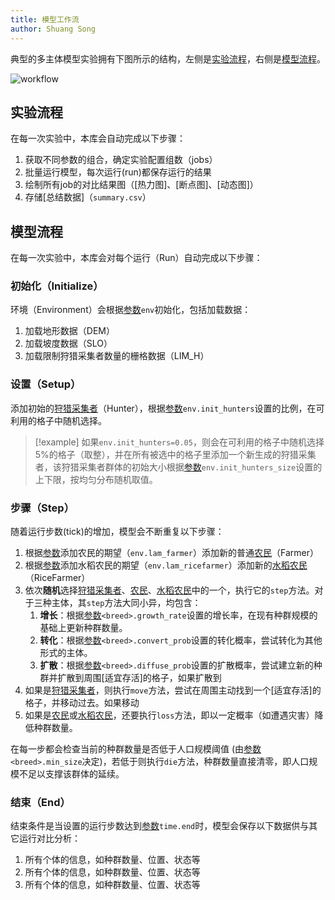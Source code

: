 ```yaml
---
title: 模型工作流
author: Shuang Song
---
```


典型的多主体模型实验拥有下图所示的结构，左侧是[实验流程]，右侧是[模型流程]。

![workflow](https://songshgeo-picgo-1302043007.cos.ap-beijing.myqcloud.com/uPic/workflow.png)

## 实验流程

在每一次实验中，本库会自动完成以下步骤：

1. 获取不同参数的组合，确定实验配置组数（jobs）
2. 批量运行模型，每次运行(run)都保存运行的结果
3. 绘制所有job的对比结果图（[热力图]、[断点图]、[动态图]）
4. 存储[总结数据]（`summary.csv`）

## 模型流程

在每一次实验中，本库会对每个运行（Run）自动完成以下步骤：

### 初始化（Initialize）

环境（Environment）会根据[参数]`env`初始化，包括加载数据：

1. 加载地形数据（DEM）
2. 加载坡度数据（SLO）
3. 加载限制狩猎采集者数量的栅格数据（LIM_H）

### 设置（Setup）

添加初始的[狩猎采集者]（Hunter），根据[参数]`env.init_hunters`设置的比例，在可利用的格子中随机选择。

> [!example]
> 如果`env.init_hunters=0.05`，则会在可利用的格子中随机选择5%的格子（取整），并在所有被选中的格子里添加一个新生成的狩猎采集者，该狩猎采集者群体的初始大小根据[参数]`env.init_hunters_size`设置的上下限，按均匀分布随机取值。

### 步骤（Step）

随着运行步数(tick)的增加，模型会不断重复以下步骤：

1. 根据[参数]添加农民的期望（`env.lam_farmer`）添加新的普通[农民]（Farmer）
2. 根据[参数]添加水稻农民的期望（`env.lam_ricefarmer`）添加新的[水稻农民]（RiceFarmer）
3. 依次**随机**选择[狩猎采集者]、[农民]、[水稻农民]中的一个，执行它的`step`方法。对于三种主体，其`step`方法大同小异，均包含：
   1. **增长**：根据[参数]`<breed>.growth_rate`设置的增长率，在现有种群规模的基础上更新种群数量。
   2. **转化**：根据[参数]`<breed>.convert_prob`设置的转化概率，尝试转化为其他形式的主体。
   3. **扩散**：根据[参数]`<breed>.diffuse_prob`设置的扩散概率，尝试建立新的种群并扩散到周围[适宜存活]的格子，如果扩散到
4. 如果是[狩猎采集者]，则执行`move`方法，尝试在周围主动找到一个[适宜存活]的格子，并移动过去。如果移动
5. 如果是[农民]或[水稻农民]，还要执行`loss`方法，即以一定概率（如遭遇灾害）降低种群数量。

在每一步都会检查当前的种群数量是否低于人口规模阈值 (由[参数]`<breed>.min_size`决定)，若低于则执行`die`方法，种群数量直接清零，即人口规模不足以支撑该群体的延续。

### 结束（End）

结束条件是当设置的运行步数达到[参数]`time.end`时，模型会保存以下数据供与其它运行对比分析：

1. 所有个体的信息，如种群数量、位置、状态等
2. 所有个体的信息，如种群数量、位置、状态等
3. 所有个体的信息，如种群数量、位置、状态等

<!-- Links -->
[实验流程]: #实验流程
[模型流程]: #模型流程
[参数]: ./config.md
[狩猎采集者]: ../api/hunter.md
[农民]: ../api/farmer.md#农民
[水稻农民]: ../api/farmer.md#水稻农民
